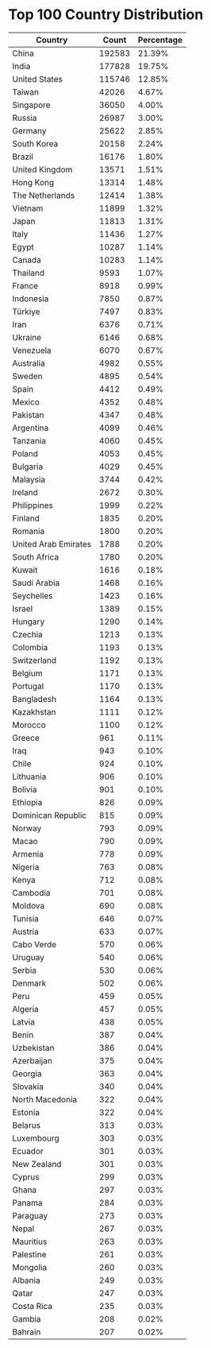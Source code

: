 # Top 100 Country Distribution
| Country | Count | Percentage |
|----|----|----|
| China | 192583 | 21.39% |
| India | 177828 | 19.75% |
| United States | 115746 | 12.85% |
| Taiwan | 42026 | 4.67% |
| Singapore | 36050 | 4.00% |
| Russia | 26987 | 3.00% |
| Germany | 25622 | 2.85% |
| South Korea | 20158 | 2.24% |
| Brazil | 16176 | 1.80% |
| United Kingdom | 13571 | 1.51% |
| Hong Kong | 13314 | 1.48% |
| The Netherlands | 12414 | 1.38% |
| Vietnam | 11899 | 1.32% |
| Japan | 11813 | 1.31% |
| Italy | 11436 | 1.27% |
| Egypt | 10287 | 1.14% |
| Canada | 10283 | 1.14% |
| Thailand | 9593 | 1.07% |
| France | 8918 | 0.99% |
| Indonesia | 7850 | 0.87% |
| Türkiye | 7497 | 0.83% |
| Iran | 6376 | 0.71% |
| Ukraine | 6146 | 0.68% |
| Venezuela | 6070 | 0.67% |
| Australia | 4982 | 0.55% |
| Sweden | 4895 | 0.54% |
| Spain | 4412 | 0.49% |
| Mexico | 4352 | 0.48% |
| Pakistan | 4347 | 0.48% |
| Argentina | 4099 | 0.46% |
| Tanzania | 4060 | 0.45% |
| Poland | 4053 | 0.45% |
| Bulgaria | 4029 | 0.45% |
| Malaysia | 3744 | 0.42% |
| Ireland | 2672 | 0.30% |
| Philippines | 1999 | 0.22% |
| Finland | 1835 | 0.20% |
| Romania | 1800 | 0.20% |
| United Arab Emirates | 1788 | 0.20% |
| South Africa | 1780 | 0.20% |
| Kuwait | 1616 | 0.18% |
| Saudi Arabia | 1468 | 0.16% |
| Seychelles | 1423 | 0.16% |
| Israel | 1389 | 0.15% |
| Hungary | 1290 | 0.14% |
| Czechia | 1213 | 0.13% |
| Colombia | 1193 | 0.13% |
| Switzerland | 1192 | 0.13% |
| Belgium | 1171 | 0.13% |
| Portugal | 1170 | 0.13% |
| Bangladesh | 1164 | 0.13% |
| Kazakhstan | 1111 | 0.12% |
| Morocco | 1100 | 0.12% |
| Greece | 961 | 0.11% |
| Iraq | 943 | 0.10% |
| Chile | 924 | 0.10% |
| Lithuania | 906 | 0.10% |
| Bolivia | 901 | 0.10% |
| Ethiopia | 826 | 0.09% |
| Dominican Republic | 815 | 0.09% |
| Norway | 793 | 0.09% |
| Macao | 790 | 0.09% |
| Armenia | 778 | 0.09% |
| Nigeria | 763 | 0.08% |
| Kenya | 712 | 0.08% |
| Cambodia | 701 | 0.08% |
| Moldova | 690 | 0.08% |
| Tunisia | 646 | 0.07% |
| Austria | 633 | 0.07% |
| Cabo Verde | 570 | 0.06% |
| Uruguay | 540 | 0.06% |
| Serbia | 530 | 0.06% |
| Denmark | 502 | 0.06% |
| Peru | 459 | 0.05% |
| Algeria | 457 | 0.05% |
| Latvia | 438 | 0.05% |
| Benin | 387 | 0.04% |
| Uzbekistan | 386 | 0.04% |
| Azerbaijan | 375 | 0.04% |
| Georgia | 363 | 0.04% |
| Slovakia | 340 | 0.04% |
| North Macedonia | 322 | 0.04% |
| Estonia | 322 | 0.04% |
| Belarus | 313 | 0.03% |
| Luxembourg | 303 | 0.03% |
| Ecuador | 301 | 0.03% |
| New Zealand | 301 | 0.03% |
| Cyprus | 299 | 0.03% |
| Ghana | 297 | 0.03% |
| Panama | 284 | 0.03% |
| Paraguay | 273 | 0.03% |
| Nepal | 267 | 0.03% |
| Mauritius | 263 | 0.03% |
| Palestine | 261 | 0.03% |
| Mongolia | 260 | 0.03% |
| Albania | 249 | 0.03% |
| Qatar | 247 | 0.03% |
| Costa Rica | 235 | 0.03% |
| Gambia | 208 | 0.02% |
| Bahrain | 207 | 0.02% |
